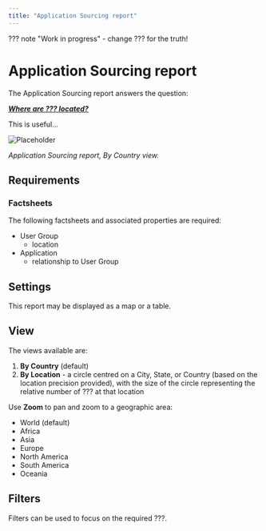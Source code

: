 ```yaml
---
title: "Application Sourcing report"
---
```


??? note "Work in progress"
    - change ??? for the truth!

# Application Sourcing report

The Application Sourcing report answers the question:

***[Where are ??? located?](../questions.md#it-components)***

This is useful...

![Placeholder](https://dummyimage.com/800x450/eee/aaa)

<!--
![](https://www.leanix.net/hubfs/2019%20LX%20Website/General/Illu/ia-countrymap-8-Col-XL.svg)
-->

*Application Sourcing report, By Country view.*

## Requirements

### Factsheets

The following factsheets and associated properties are required:

- User Group
    - location
- Application    
    - relationship to User Group 

<!--
#### Tags 

- No tags are required for this report

#### Other requirement

- No other requirements
-->

## Settings

This report may be displayed as a map or a table. 

## View

The views available are: 

1. **By Country** (default)
2. **By Location** - a circle centred on a City, State, or Country (based on the location precision provided), with the size of the circle representing the relative number of ??? at that location

Use **Zoom** to pan and zoom to a geographic area:

- World (default)
- Africa
- Asia
- Europe
- North America
- South America
- Oceania


## Filters

Filters can be used to focus on the required ???.

<!--
## Editing

This report cannot be edited
-->
